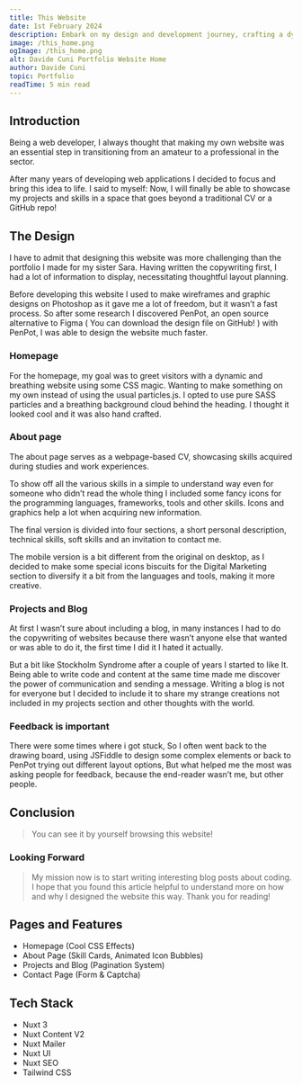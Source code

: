 ```yaml
---
title: This Website
date: 1st February 2024
description: Embark on my design and development journey, crafting a dynamic portfolio with unique style. Learn about the design challenges and solutions. Explore now!
image: /this_home.png
ogImage: /this_home.png
alt: Davide Cuni Portfolio Website Home
author: Davide Cuni
topic: Portfolio
readTime: 5 min read
---
```


## Introduction

Being a web developer, I always thought that making my own website was an essential step in transitioning from an amateur to a professional in the sector.

After many years of developing web applications I decided to focus and bring this idea to life. I said to myself: Now, I will finally be able to showcase my projects and skills in a space that goes beyond a traditional CV or a GitHub repo!

## The Design

I have to admit that designing this website was more challenging than the portfolio I made for my sister Sara. Having written the copywriting first, I had a lot of information to display, necessitating thoughtful layout planning.

Before developing this website I used to make wireframes and graphic designs on Photoshop as it gave me a lot of freedom, but it wasn’t a fast process. So after some research I discovered PenPot, an open source alternative to Figma ( You can download the design file on GitHub! ) with PenPot, I was able to design the website much faster.

### Homepage

For the homepage, my goal was to greet visitors with a dynamic and breathing website using some CSS magic. Wanting to make something on my own instead of using the usual particles.js. I opted to use  pure SASS particles and a breathing background cloud behind the heading. I thought it looked cool and it was also hand crafted.

### About page

The about page serves as a webpage-based CV, showcasing skills acquired during studies and work experiences.

To show off all the various skills in a simple to understand way even for someone who didn’t read the whole thing I included some fancy icons for the programming languages, frameworks, tools and other skills. Icons and graphics help a lot when acquiring new information.

The final version is divided into four sections, a short personal description, technical skills, soft skills and an invitation to contact me.

The mobile version is a bit different from the original on desktop, as I decided to make some special icons biscuits for the Digital Marketing section to diversify it a bit from the languages and tools, making it more creative.

### Projects and Blog

At first I wasn’t sure about including a blog, in many instances I had to do the copywriting of websites because there wasn’t anyone else that wanted or was able to do it, the first time I did it I hated it actually.

But a bit like Stockholm Syndrome after a couple of years I started to like It. Being able to write code and content at the same time made me discover the power of communication and sending a message.
Writing a blog is not for everyone but I decided to include it to share my strange creations not included in my projects section and other thoughts with the world.

### Feedback is important

There were some times where i got stuck, So I often went back to the drawing board, using JSFiddle to design some complex elements or back to PenPot trying out different layout options, But what helped me the most was asking people for feedback, because the end-reader wasn’t me, but other people.

## Conclusion

> You can see it by yourself browsing this website!

### Looking Forward

> My mission now is to start writing interesting blog posts about coding. I hope that you found this article helpful to understand more on how and why I designed the website this way. Thank you for reading!

## Pages and Features

- Homepage (Cool CSS Effects)
- About Page (Skill Cards, Animated Icon Bubbles)
- Projects and Blog (Pagination System)
- Contact Page (Form & Captcha)

## Tech Stack

- Nuxt 3
- Nuxt Content V2
- Nuxt Mailer
- Nuxt UI
- Nuxt SEO
- Tailwind CSS
